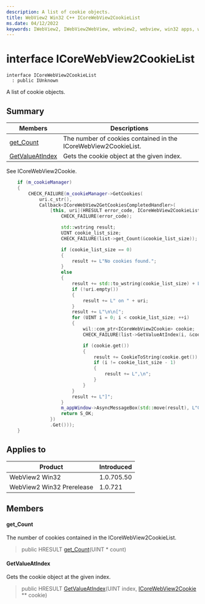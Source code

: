 ```yaml
---
description: A list of cookie objects.
title: WebView2 Win32 C++ ICoreWebView2CookieList
ms.date: 04/12/2022
keywords: IWebView2, IWebView2WebView, webview2, webview, win32 apps, win32, edge, ICoreWebView2, ICoreWebView2Controller, browser control, edge html, ICoreWebView2CookieList
---
```


# interface ICoreWebView2CookieList

```
interface ICoreWebView2CookieList
  : public IUnknown
```

A list of cookie objects.

## Summary

 Members                        | Descriptions
--------------------------------|---------------------------------------------
[get_Count](#get_count) | The number of cookies contained in the ICoreWebView2CookieList.
[GetValueAtIndex](#getvalueatindex) | Gets the cookie object at the given index.

See ICoreWebView2Cookie. 
```cpp
    if (m_cookieManager)
    {
        CHECK_FAILURE(m_cookieManager->GetCookies(
            uri.c_str(),
            Callback<ICoreWebView2GetCookiesCompletedHandler>(
                [this, uri](HRESULT error_code, ICoreWebView2CookieList* list) -> HRESULT {
                    CHECK_FAILURE(error_code);

                    std::wstring result;
                    UINT cookie_list_size;
                    CHECK_FAILURE(list->get_Count(&cookie_list_size));

                    if (cookie_list_size == 0)
                    {
                        result += L"No cookies found.";
                    }
                    else
                    {
                        result += std::to_wstring(cookie_list_size) + L" cookie(s) found";
                        if (!uri.empty())
                        {
                            result += L" on " + uri;
                        }
                        result += L"\n\n[";
                        for (UINT i = 0; i < cookie_list_size; ++i)
                        {
                            wil::com_ptr<ICoreWebView2Cookie> cookie;
                            CHECK_FAILURE(list->GetValueAtIndex(i, &cookie));

                            if (cookie.get())
                            {
                                result += CookieToString(cookie.get());
                                if (i != cookie_list_size - 1)
                                {
                                    result += L",\n";
                                }
                            }
                        }
                        result += L"]";
                    }
                    m_appWindow->AsyncMessageBox(std::move(result), L"GetCookies Result");
                    return S_OK;
                })
                .Get()));
    }
```

## Applies to

Product                         | Introduced
--------------------------------|---------------------------------------------
WebView2 Win32            |    1.0.705.50
WebView2 Win32 Prerelease |    1.0.721

## Members

#### get_Count

The number of cookies contained in the ICoreWebView2CookieList.

> public HRESULT [get_Count](#get_count)(UINT * count)

#### GetValueAtIndex

Gets the cookie object at the given index.

> public HRESULT [GetValueAtIndex](#getvalueatindex)(UINT index, [ICoreWebView2Cookie](icorewebview2cookie.md) ** cookie)

